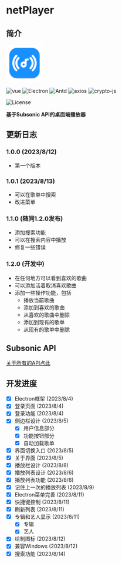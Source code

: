 # netPlayer

## 简介

<img src="build/icon.png" width="100px">

![vue](https://img.shields.io/badge/vue.js-2.6.14-green?logo=vue.js)
![Electron](https://img.shields.io/badge/Electron-13-white)
![Antd](https://img.shields.io/badge/Antd-1.7.8-blue)
![axios](https://img.shields.io/badge/axios-1.4-orange)
![crypto-js](https://img.shields.io/badge/crypto_js-4.1.1-yellow)

![License](https://img.shields.io/badge/License-MIT-dark_green)

**基于Subsonic API的桌面端播放器**

## 更新日志

### 1.0.0 (2023/8/12)
- 第一个版本

### 1.0.1 (2023/8/13)
- 可以在歌单中搜索
- 改进菜单

### 1.1.0 (随同1.2.0发布)
- 添加搜索功能
- 可以在搜索内容中播放
- 修复一些错误

### 1.2.0 (开发中)
- 在任何地方可以看到喜欢的歌曲
- 可以添加活着取消喜欢歌曲
- 添加一些操作功能，包括
  - 播放当前歌曲
  - 添加到喜欢的歌曲
  - 从喜欢的歌曲中删除
  - 添加到现有的歌单
  - 从现有的歌单中删除

## Subsonic API

[关于所有的API点此](http://www.subsonic.org/pages/api.jsp)

## 开发进度

- [x] Electron框架 (2023/8/4)
- [x] 登录页面 (2023/8/4)
- [x] 登录功能 (2023/8/4)
- [x] 侧边栏设计 (2023/8/5)
  - [x] 用户信息部分
  - [x] 功能按钮部分
  - [x] 自动加载歌单
- [x] 界面切换入口 (2023/8/5)
- [x] 关于界面 (2023/8/5)
- [x] 播放栏设计 (2023/8/8)
- [x] 播放列表设计 (2023/8/6)
- [x] 播放列表功能 (2023/8/6)
- [x] 记住上一次的播放列表 (2023/8/9)
- [x] Electron菜单完善 (2023/8/11)
- [x] 快捷键控制 (2023/8/11)
- [x] 刷新列表 (2023/8/11)
- [x] 专辑和艺人显示 (2023/8/11)
  - [x] 专辑
  - [x] 艺人
- [x] 绘制图标 (2023/8/12)
- [x] 兼容Windows (2023/8/12)
- [x] 搜索功能 (2023/8/14)